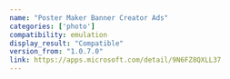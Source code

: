 ```yaml
---
name: "Poster Maker Banner Creator Ads"
categories: ['photo']
compatibility: emulation
display_result: "Compatible"
version_from: "1.0.7.0"
link: https://apps.microsoft.com/detail/9N6FZ8QXLL37
---
```

